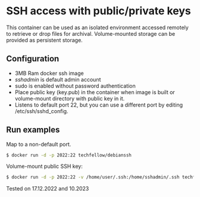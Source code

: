 # SSH access with public/private keys

This container can be used as an isolated environment accessed remotely to retrieve or drop files for archival. Volume-mounted storage can be provided as persistent storage.

## Configuration
  - 3MB Ram docker ssh image
  - *sshadmin* is default admin account
  - sudo is enabled without password authentication
  - Place public key (key.pub) in the container when image is built or volume-mount directory with public key in it.
  - Listens to default port 22, but you can use a different port by editing /etc/ssh/sshd_config.

## Run examples

Map to a non-default port.

```bash
$ docker run -d -p 2022:22 techfellow/debianssh
```

Volume-mount public SSH key:

```bash
$ docker run -d -p 2022:22 -v /home/user/.ssh:/home/sshadmin/.ssh techfellow/debianssh
```

Tested on 17.12.2022 and 10.2023